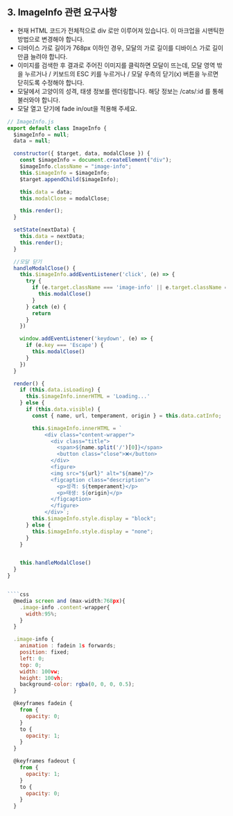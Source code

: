 ## 3. ImageInfo 관련 요구사항
* 현재 HTML 코드가 전체적으로 div 로만 이루어져 있습니다. 이 마크업을 시맨틱한 방법으로 변경해야 합니다.
* 디바이스 가로 길이가 768px 이하인 경우, 모달의 가로 길이를 디바이스 가로 길이만큼 늘려야 합니다.
* 이미지를 검색한 후 결과로 주어진 이미지를 클릭하면 모달이 뜨는데, 모달 영역 밖을 누르거나 / 키보드의 ESC 키를 누르거나 / 모달 우측의 닫기(x) 버튼을 누르면 닫히도록 수정해야 합니다.
* 모달에서 고양이의 성격, 태생 정보를 렌더링합니다. 해당 정보는 /cats/:id 를 통해 불러와야 합니다.
* 모달 열고 닫기에 fade in/out을 적용해 주세요.

```javascript
// ImageInfo.js
export default class ImageInfo {
  $imageInfo = null;
  data = null;

  constructor({ $target, data, modalClose }) {
    const $imageInfo = document.createElement("div");
    $imageInfo.className = "image-info";
    this.$imageInfo = $imageInfo;
    $target.appendChild($imageInfo);

    this.data = data;
    this.modalClose = modalClose;

    this.render();
  }

  setState(nextData) {
    this.data = nextData;
    this.render();
  }

  //모달 닫기
  handleModalClose() {
    this.$imageInfo.addEventListener('click', (e) => {
      try {
        if (e.target.className === 'image-info' || e.target.className === 'close') {
          this.modalClose()
        }
      } catch (e) {
        return
      }
    })

    window.addEventListener('keydown', (e) => {
      if (e.key === 'Escape') {
        this.modalClose()
      }
    })
  }

  render() {
    if (this.data.isLoading) {
      this.$imageInfo.innerHTML = 'Loading...'
    } else {
      if (this.data.visible) {
        const { name, url, temperament, origin } = this.data.catInfo;

        this.$imageInfo.innerHTML = `
            <div class="content-wrapper">
              <div class="title">
                <span>${name.split('/')[0]}</span>
                <button class="close">❌</button>
              </div>
              <figure>
              <img src="${url}" alt="${name}"/>        
              <figcaption class="description">
                <p>성격: ${temperament}</p>
                <p>태생: ${origin}</p>
              </figcaption>
              </figure>
            </div>`;
        this.$imageInfo.style.display = "block";
      } else {
        this.$imageInfo.style.display = "none";
      }
    }


    this.handleModalClose()
  }
}


````css
  @media screen and (max-width:768px){
    .image-info .content-wrapper{
      width:95%;
    }
  }

  .image-info {
    animation : fadein 1s forwards;
    position: fixed;
    left: 0;
    top: 0;
    width: 100vw;
    height: 100vh;
    background-color: rgba(0, 0, 0, 0.5);
  }

  @keyframes fadein {
    from {
      opacity: 0;
    }
    to {
      opacity: 1;
    }
  }

  @keyframes fadeout {
    from {
      opacity: 1;
    }
    to {
      opacity: 0;
    }
  }
````
